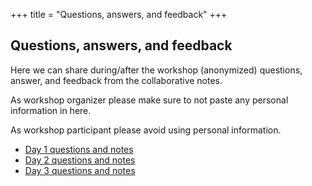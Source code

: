 +++
title = "Questions, answers, and feedback"
+++

## Questions, answers, and feedback

Here we can share during/after the workshop (anonymized) questions, answer, and
feedback from the collaborative notes.

As workshop organizer please make sure to not paste any personal information in
here.

As workshop participant please avoid using personal information.

- [Day 1 questions and notes](./day1)
- [Day 2 questions and notes](./day2)
- [Day 3 questions and notes](./day3)
